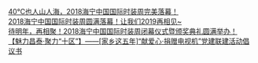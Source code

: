   
[40℃也人山人海，2018海宁中国国际时装周完美落幕！](http://www.dianyue.me/archives/458/9r5iw05hu2dbnaen/)  
[2018海宁中国国际时装周圆满落幕！让我们2019再相见~](http://www.dianyue.me/archives/686/ewk32idh0e0hk8oi/)  
[待明年，再相聚！2018海宁中国国际时装周闭幕仪式暨颁奖典礼圆满举办！](http://www.dianyue.me/archives/539/pf7ggm9liv209sj4/)  
[【魅力昌泰·聚力“十区”】——[家乡这五年]“献爱心·捐赠电视机”党建联建活动倡议书](http://www.dianyue.me/archives/230/s53xtk7zxxqp56ro/)